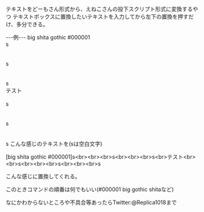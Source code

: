 テキストをどーもさん形式から、えねこさんの投下スクリプト形式に変換するやつ
テキストボックスに置換したいテキストを入力してから左下の置換を押すだけ、多分できる。

---例---
big shita gothic #000001<br>s<br><br><br>s<br><br><br>s<br>テスト<br><br>s<br><br><br>s<br><br><br>s
こんな感じのテキストを(sは空白文字)

[big shita gothic #000001]s\<br>\<br>\<br>s\<br>\<br>\<br>s\<br>テスト\<br>\<br>s\<br>\<br>\<br>s\<br>\<br>\<br>s

こんな感じに置換してくれる。

このときコマンドの順番は何でもいい(#000001 big gothic shitaなど)

なにかわからないところや不具合等あったらTwitter:@Replica1018まで
